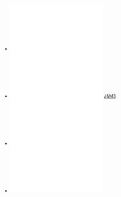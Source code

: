 - ![fnlp18slides.pdf](../assets/fnlp18slides_1715015047801_0.pdf)
- ![fnlp19slides.pdf](../assets/fnlp19slides_1709639408094_0.pdf) [J&M3](http://web.stanford.edu/~jurafsky/slp3/27.pdf)
- ![fnlp20slides.pdf](../assets/fnlp20slides_1715015167660_0.pdf)
- ![21slides.pdf](../assets/21slides_1715015176875_0.pdf)